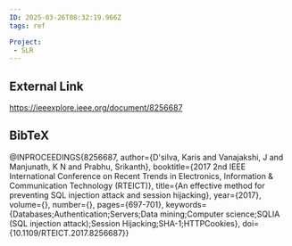 ```yaml
---
ID: 2025-03-26T08:32:19.966Z
tags: ref

Project:
 - SLR
---
```

## External Link

https://ieeexplore.ieee.org/document/8256687

## BibTeX

@INPROCEEDINGS{8256687,   author={D'silva, Karis and Vanajakshi, J and Manjunath, K N and Prabhu, Srikanth},   booktitle={2017 2nd IEEE International Conference on Recent Trends in Electronics, Information & Communication Technology (RTEICT)},    title={An effective method for preventing SQL injection attack and session hijacking},    year={2017},   volume={},   number={},   pages={697-701},   keywords={Databases;Authentication;Servers;Data mining;Computer science;SQLIA (SQL injection attack);Session Hijacking;SHA-1;HTTPCookies},   doi={10.1109/RTEICT.2017.8256687}}
